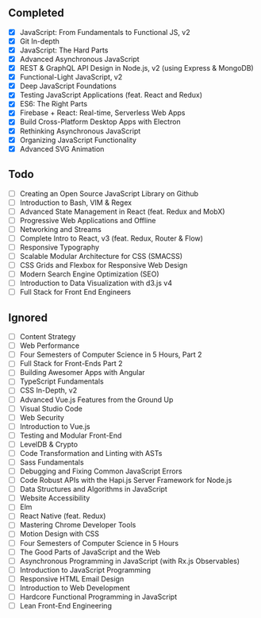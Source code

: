 ## Completed
- [x] JavaScript: From Fundamentals to Functional JS, v2
- [x] Git In-depth
- [x] JavaScript: The Hard Parts
- [x] Advanced Asynchronous JavaScript
- [x] REST & GraphQL API Design in Node.js, v2 (using Express & MongoDB)
- [x] Functional-Light JavaScript, v2
- [x] Deep JavaScript Foundations
- [x] Testing JavaScript Applications (feat. React and Redux)
- [x] ES6: The Right Parts
- [x] Firebase + React: Real-time, Serverless Web Apps
- [x] Build Cross-Platform Desktop Apps with Electron
- [x] Rethinking Asynchronous JavaScript
- [x] Organizing JavaScript Functionality
- [x] Advanced SVG Animation

## Todo
- [ ] Creating an Open Source JavaScript Library on Github
- [ ] Introduction to Bash, VIM & Regex
- [ ] Advanced State Management in React (feat. Redux and MobX)
- [ ] Progressive Web Applications and Offline
- [ ] Networking and Streams
- [ ] Complete Intro to React, v3 (feat. Redux, Router & Flow)
- [ ] Responsive Typography
- [ ] Scalable Modular Architecture for CSS (SMACSS)
- [ ] CSS Grids and Flexbox for Responsive Web Design
- [ ] Modern Search Engine Optimization (SEO)
- [ ] Introduction to Data Visualization with d3.js v4
- [ ] Full Stack for Front End Engineers

## Ignored
- [ ] Content Strategy
- [ ] Web Performance
- [ ] Four Semesters of Computer Science in 5 Hours, Part 2
- [ ] Full Stack for Front-Ends Part 2
- [ ] Building Awesomer Apps with Angular
- [ ] TypeScript Fundamentals
- [ ] CSS In-Depth, v2
- [ ] Advanced Vue.js Features from the Ground Up
- [ ] Visual Studio Code
- [ ] Web Security
- [ ] Introduction to Vue.js
- [ ] Testing and Modular Front-End
- [ ] LevelDB & Crypto
- [ ] Code Transformation and Linting with ASTs
- [ ] Sass Fundamentals
- [ ] Debugging and Fixing Common JavaScript Errors
- [ ] Code Robust APIs with the Hapi.js Server Framework for Node.js
- [ ] Data Structures and Algorithms in JavaScript
- [ ] Website Accessibility
- [ ] Elm
- [ ] React Native (feat. Redux)
- [ ] Mastering Chrome Developer Tools
- [ ] Motion Design with CSS
- [ ] Four Semesters of Computer Science in 5 Hours
- [ ] The Good Parts of JavaScript and the Web
- [ ] Asynchronous Programming in JavaScript (with Rx.js Observables)
- [ ] Introduction to JavaScript Programming
- [ ] Responsive HTML Email Design
- [ ] Introduction to Web Development
- [ ] Hardcore Functional Programming in JavaScript
- [ ] Lean Front-End Engineering

